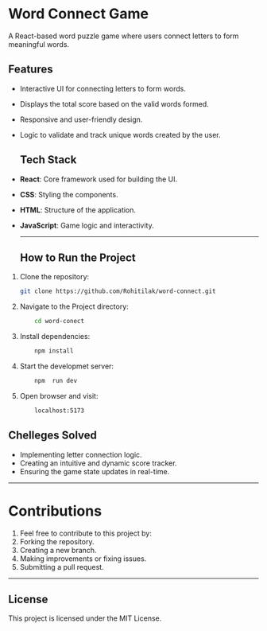 #  Word Connect Game
A React-based word puzzle game where users connect letters to form meaningful words.

## Features
- Interactive UI for connecting letters to form words.
- Displays the total score based on the valid words formed.
- Responsive and user-friendly design.
- Logic to validate and track unique words created by the user.

  ## Tech Stack
- **React**: Core framework used for building the UI.
- **CSS**: Styling the components.
- **HTML**: Structure of the application.
- **JavaScript**: Game logic and interactivity.

  ---

  ## How to Run the Project
1. Clone the repository:
   ```bash
   git clone https://github.com/Rohitilak/word-connect.git

2. Navigate to the Project directory:
   ```bash
       cd word-conect

3. Install dependencies:
   ```bash
       npm install

4. Start the developmet server:
   ```bash
       npm  run dev

5. Open browser and visit:
   ```bash
       localhost:5173

## Chelleges Solved
- Implementing letter connection logic.
- Creating an intuitive and dynamic score tracker.
- Ensuring the game state updates in real-time.
---
# Contributions
1. Feel free to contribute to this project by:
2. Forking the repository.
3. Creating a new branch.
4. Making improvements or fixing issues.
5. Submitting a pull request.
---
## License
This project is licensed under the MIT License.